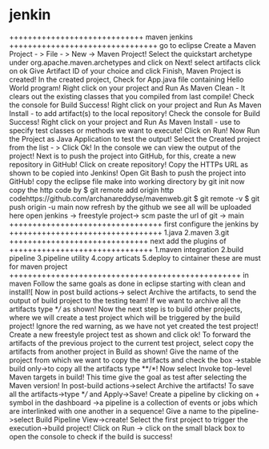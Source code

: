 # jenkin
+++++++++++++++++++++++++++++
maven jenkins
++++++++++++++++++++++++++++++++
go to eclipse
Create a Maven Project - > File - > New -> Maven Project!
Select the quickstart archetype under org.apache.maven.archetypes and click on Next! select artifacts click on ok
Give Artifact ID of your choice and click Finish, Maven Project is created!
In the created project, Check for App.java file containing Hello World program!
Right click on your project and Run As Maven Clean - It clears out the existing classes that you compiled from last compile!
Check the console for Build Success!
Right click on your project and Run As Maven Install - to add artifact(s) to the local repository!
Check the console for Build Success!
Right click on your project and Run As Maven Install - use to specify test classes or methods we want to execute!
Click on Run!
Now Run the Project as Java Application to test the output!
Select the Created project from the list - > Click Ok!
In the console we can view the output of the project!
Next is to push the project into GitHub, for this, create a new repository in GitHub!
Click on create repository!
Copy the HTTPs URL as shown to be copied into Jenkins!
Open Git Bash to push the project into GitHub!
copy the eclipse file make into working directory by git init
now copy the http code by 
$ git remote add origin http codehttps://github.com/archanareddyse/mavenweb.git
$ git remote -v
$ git push origin -u main
now refresh by the github we see all will be uploaded here
open jenkins -> freestyle project-> scm paste the url of git -> main
+++++++++++++++++++++++++++++++++
first configure the jenkins by 
+++++++++++++++++++++++++++++++++
1.java 
2.maven
3.git
++++++++++++++++++++++++++++++
next add the plugins of
+++++++++++++++++++++++++++++++
1.maven integration
2.build pipeline
3.pipeline utility
4.copy articats
5.deploy to cintainer these are must for maven project
++++++++++++++++++++++++++++++++++++++++++++++++++
in maven Follow the same goals as done in eclipse starting with clean and install![
Now in post build actions-> select Archive the artifacts, to send the output of build project to the testing team!
If we want to archive all the artifacts type **/* as shown!
Now the next step is to build other projects, where we will create a test project which will be triggered by the build project!
Ignore the red warning, as we have not yet created the test project!
Create a new freestyle project test as shown and click ok!
To forward the artifacts of the previous project to the current test project, select copy the artifacts from another project in Build as shown!
Give the name of the project from which we want to copy the artifacts and check the box ->stable build only->to copy all the artifacts type **/*!
Now select Invoke top-level Maven targets in build!
This time give the goal as test after selecting the Maven version!
In post-build actions->select Archive the artifacts!
To save all the artifacts->type **/* and Apply->Save!
Create a pipeline by clicking on + symbol in the dashboard ->a pipeline is a collection of events or jobs which are interlinked with one another in a sequence!
Give a name to the pipeline->select Build Pipeline View->create!
Select the first project to trigger the execution->build project!
Click on Run -> click on the small black box to open the console to check if the build is success!
